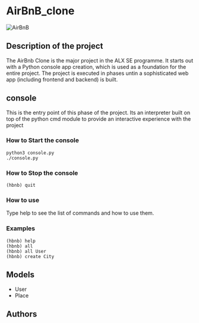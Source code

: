 # AirBnB_clone
![AirBnB](https://github.com/EnobongEdo/AirBnB_clone/assets/117768468/09666623-8740-418d-9b6c-975396c748a4)


## Description of the project
The AirBnb Clone is the major project in the ALX SE programme. It starts out with a Python console app creation, which is used as a foundation for the entire project. The project is executed in phases untin a sophisticated web app (including frontend and backend) is built.

## console
This is the entry point of this phase of the project. Its an interpreter built on top of the python cmd module to provide an interactive experience with the project

### How to Start the console
```
python3 console.py
./console.py
```

### How to Stop the console
```
(hbnb) quit
```
### How to use
Type help to see the list of commands and how to use them.

### Examples

```
(hbnb) help
(hbnb) all
(hbnb) all User
(hbnb) create City
```

## Models
- User
- Place
## Authors
